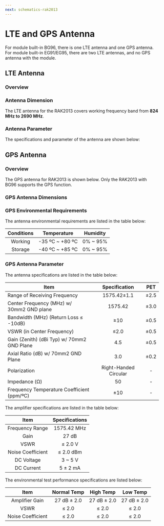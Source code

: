 ```yaml
---
next: schematics-rak2013
---
```


# LTE and GPS Antenna

For module built-in BG96, there is one LTE antenna and one GPS antenna. For module built-in EG91/EG95, there are two LTE antennas, and no GPS antenna with the module.

## LTE Antenna
### Overview

<rk-img
  src="/assets/images/datasheet/rak2013/lte-antenna.jpg"
  width="50%"
  figure-number="1"
  caption="LTE Antenna"
/>

### Antenna Dimension

The LTE antenna for the RAK2013 covers working frequency band from **824 MHz to 2690 MHz**. 

<rk-img
  src="/assets/images/datasheet/rak2013/lte-antenna-dimension.jpg"
  width="75%"
  figure-number="2"
  caption="LTE Antenna Dimension"
/>

### Antenna Parameter

The specifications and parameter of the antenna are shown below:

<rk-img
  src="/assets/images/datasheet/rak2013/antenna-parameters-and-specifications.jpg"
  width="100%"
  figure-number="3"
  caption="Antenna Parameters and Specifications"
/>

## GPS Antenna

### Overview
The GPS antenna for RAK2013 is shown below. Only the RAK2013 with BG96 supports the GPS function.

<rk-img
  src="/assets/images/datasheet/rak2013/gps-antenna.jpg"
  width="50%"
  figure-number="4"
  caption="GPS Antenna"
/>

### GPS Antenna Dimensions

<rk-img
  src="/assets/images/datasheet/rak2013/gps-antenna-dimensions.jpg"
  width="75%"
  figure-number="5"
  caption="GPS Antenna Dimensions"
/>

### GPS Environmental Requirements

The antenna environmental requirements are listed in the table below:

|Conditions|Temperature|Humidity|
|:---:|:---:|:---:|
|Working|-35 ºC ~ +80 ºC|0% ~ 95%|
|Storage|-40 ºC ~ +85 ºC|0% ~ 95%|

### GPS Antenna Parameter

The antenna specifications are listed in the table below:

|Item|Specification|PET|
|---|:---:|:---:|
|Range of Receiving Frequency|1575.42±1.1|±2.5|
|Center Frequency (MHz) w/ 30mm2 GND plane|1575.42|±3.0|
|Bandwidth (MHz) (Return Loss ≤ -10dB)|≥10|±0.5|
|VSWR (in Center Frequency)|≤2.0|±0.5|
|Gain (Zenith) (dBi Typ) w/ 70mm2 GND Plane|4.5|±0.5|
|Axial Ratio (dB) w/ 70mm2 GND Plane|3.0|±0.2|
|Polarization|Right-Handed Circular|-|
|Impedance (Ω)|50|-|
|Frequency Temperature Coefficient (ppm/ºC)|±10|-|

The amplifier specifications are listed in the table below:

|Item|Specifications|
|:---:|:---:|
|Frequency Range|1575.42 MHz|
|Gain|27 dB|
|VSWR|≤ 2.0 V|
|Noise Coefficient|≤ 2.0 dBm|
|DC Voltage|3 ~ 5 V|
|DC Current|5 ± 2 mA|

The environmental test performance specifications are listed below:

|Item|Normal Temp|High Temp|Low Temp|
|:---:|:---:|:---:|:---:|
|Amplifier Gain|27 dB ± 2.0|27 dB ± 2.0|27 dB ± 2.0|
|VSWR|≤ 2.0|≤ 2.0|≤ 2.0|
|Noise Coefficient|≤ 2.0|≤ 2.0|≤ 2.0|